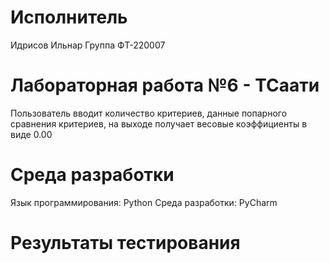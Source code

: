 # Исполнитель
Идрисов Ильнар
Группа ФТ-220007

# Лабораторная работа №6 - ТСаати
Пользователь вводит количество критериев, данные попарного сравнения критериев, на выходе получает весовые коэффициенты в виде 0.00

# Среда разработки
Язык программирования: Python
Среда разработки: PyCharm

# Результаты тестирования
